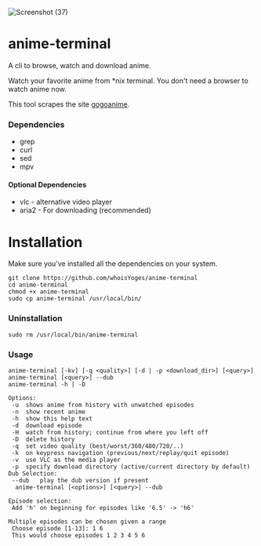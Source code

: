 ![Screenshot (37)](https://user-images.githubusercontent.com/75515498/150067805-fad1acde-589d-40da-b4b1-57a614e348ec.png)

# anime-terminal

A cli to browse, watch and download anime.

Watch your favorite anime from *nix terminal. You don't need a browser to watch anime now.

This tool scrapes the site [gogoanime](https://gogoanime.cm).

### Dependencies
- grep
- curl
- sed
- mpv

#### Optional Dependencies
- vlc - alternative video player
- aria2 - For downloading (recommended)

# Installation
Make sure you've installed all the dependencies on your system.
```
git clone https://github.com/whoisYoges/anime-terminal
cd anime-terminal
chmod +x anime-terminal
sudo cp anime-terminal /usr/local/bin/
```
### Uninstallation
```
sudo rm /usr/local/bin/anime-terminal
```
### Usage
```
anime-terminal [-kv] [-q <quality>] [-d | -p <download_dir>] [<query>]
anime-terminal [<query>] --dub
anime-terminal -h | -D

Options:
 -u	 shows anime from history with unwatched episodes
 -n	 show recent anime
 -h	 show this help text
 -d	 download episode
 -H	 watch from history; continue from where you left off
 -D	 delete history
 -q	 set video quality (best/worst/360/480/720/..)
 -k	 on keypress navigation (previous/next/replay/quit episode)
 -v	 use VLC as the media player
 -p	 specify download directory (active/current directory by default)
Dub Selection:
 --dub	 play the dub version if present
  anime-terminal [<options>] [<query>] --dub

Episode selection:
 Add 'h' on beginning for episodes like '6.5' -> 'h6'
 
Multiple episodes can be chosen given a range
 Choose episode [1-13]: 1 6
 This would choose episodes 1 2 3 4 5 6
```

